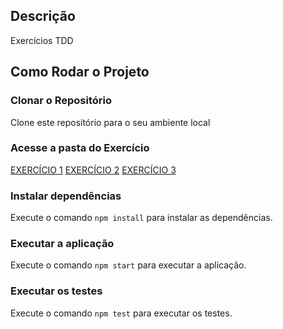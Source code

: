 ## Descrição

Exercícios TDD

## Como Rodar o Projeto

### Clonar o Repositório

Clone este repositório para o seu ambiente local

### Acesse a pasta do Exercício
[EXERCÍCIO 1](QTS_TDD/EXERCICIO_1)
[EXERCÍCIO 2](QTS_TDD/EXERCICIO_2)
[EXERCÍCIO 3](QTS_TDD/EXERCICIO_3)

### Instalar dependências
Execute o comando `npm install` para instalar as dependências.

### Executar a aplicação
Execute o comando `npm start` para executar a aplicação.

### Executar os testes
Execute o comando `npm test` para executar os testes.





